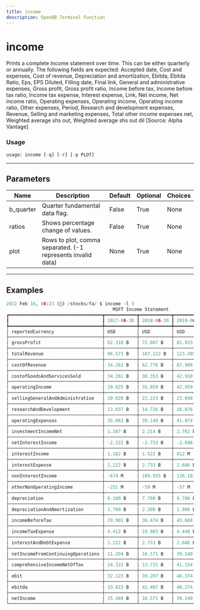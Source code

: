 ```yaml
---
title: income
description: OpenBB Terminal Function
---
```


# income

Prints a complete income statement over time. This can be either quarterly or annually. The following fields are expected: Accepted date, Cost and expenses, Cost of revenue, Depreciation and amortization, Ebitda, Ebitda Ratio, Eps, EPS Diluted, Filling date, Final link, General and administrative expenses, Gross profit, Gross profit ratio, Income before tax, Income before tax ratio, Income tax expense, Interest expense, Link, Net income, Net income ratio, Operating expenses, Operating income, Operating income ratio, Other expenses, Period, Research and development expenses, Revenue, Selling and marketing expenses, Total other income expenses net, Weighted average shs out, Weighted average shs out dil [Source: Alpha Vantage]

### Usage 
```python
usage: income [-q] [-r] [-p PLOT]
```
---
## Parameters

| Name | Description | Default | Optional | Choices |
| ---- | ----------- | ------- | -------- | ------- |
| b_quarter | Quarter fundamental data flag. | False | True | None |
| ratios | Shows percentage change of values. | False | True | None |
| plot | Rows to plot, comma separated. (-1 represents invalid data) | None | True | None |
---
## Examples

```python
2022 Feb 16, 06:23 (🦋) /stocks/fa/ $ income -l 5
                                        MSFT Income Statement
┏━━━━━━━━━━━━━━━━━━━━━━━━━━━━━━━━━━━┳━━━━━━━━━━━━┳━━━━━━━━━━━━┳━━━━━━━━━━━━┳━━━━━━━━━━━━┳━━━━━━━━━━━━┓
┃                                   ┃ 2017-06-30 ┃ 2018-06-30 ┃ 2019-06-30 ┃ 2020-06-30 ┃ 2021-06-30 ┃
┡━━━━━━━━━━━━━━━━━━━━━━━━━━━━━━━━━━━╇━━━━━━━━━━━━╇━━━━━━━━━━━━╇━━━━━━━━━━━━╇━━━━━━━━━━━━╇━━━━━━━━━━━━┩
│ reportedCurrency                  │ USD        │ USD        │ USD        │ USD        │ USD        │
├───────────────────────────────────┼────────────┼────────────┼────────────┼────────────┼────────────┤
│ grossProfit                       │ 62.310 B   │ 72.007 B   │ 82.933 B   │ 96.937 B   │ 115.856 B  │
├───────────────────────────────────┼────────────┼────────────┼────────────┼────────────┼────────────┤
│ totalRevenue                      │ 96.571 B   │ 107.222 B  │ 123.495 B  │ 140.503 B  │ 165.936 B  │
├───────────────────────────────────┼────────────┼────────────┼────────────┼────────────┼────────────┤
│ costOfRevenue                     │ 34.261 B   │ 62.776 B   │ 67.908 B   │ 73.159 B   │ 79.977 B   │
├───────────────────────────────────┼────────────┼────────────┼────────────┼────────────┼────────────┤
│ costofGoodsAndServicesSold        │ 34.261 B   │ 38.353 B   │ 42.910 B   │ 46.078 B   │ 52.232 B   │
├───────────────────────────────────┼────────────┼────────────┼────────────┼────────────┼────────────┤
│ operatingIncome                   │ 29.025 B   │ 35.058 B   │ 42.959 B   │ 52.959 B   │ 69.916 B   │
├───────────────────────────────────┼────────────┼────────────┼────────────┼────────────┼────────────┤
│ sellingGeneralAndAdministrative   │ 20.020 B   │ 22.223 B   │ 23.098 B   │ 24.709 B   │ 25.224 B   │
├───────────────────────────────────┼────────────┼────────────┼────────────┼────────────┼────────────┤
│ researchAndDevelopment            │ 13.037 B   │ 14.726 B   │ 16.876 B   │ 19.269 B   │ 20.716 B   │
├───────────────────────────────────┼────────────┼────────────┼────────────┼────────────┼────────────┤
│ operatingExpenses                 │ 35.063 B   │ 39.149 B   │ 41.874 B   │ 46.350 B   │ 48.461 B   │
├───────────────────────────────────┼────────────┼────────────┼────────────┼────────────┼────────────┤
│ investmentIncomeNet               │ 1.387 B    │ 2.214 B    │ 2.762 B    │ 2.680 B    │ 2.131 B    │
├───────────────────────────────────┼────────────┼────────────┼────────────┼────────────┼────────────┤
│ netInterestIncome                 │ -2.222 B   │ -2.733 B   │ -2.686 B   │ -2.591 B   │ -2.346 B   │
├───────────────────────────────────┼────────────┼────────────┼────────────┼────────────┼────────────┤
│ interestIncome                    │ 1.182 B    │ 1.522 B    │ 812 M      │ 2.680 B    │ 2.131 B    │
├───────────────────────────────────┼────────────┼────────────┼────────────┼────────────┼────────────┤
│ interestExpense                   │ 2.222 B    │ 2.733 B    │ 2.686 B    │ 2.591 B    │ 2.346 B    │
├───────────────────────────────────┼────────────┼────────────┼────────────┼────────────┼────────────┤
│ nonInterestIncome                 │ -674 M     │ 109.955 B  │ 126.181 B  │ 143.094 B  │ 168.282 B  │
├───────────────────────────────────┼────────────┼────────────┼────────────┼────────────┼────────────┤
│ otherNonOperatingIncome           │ -251 M     │ -59 M      │ -57 M      │ -40 M      │ 98 M       │
├───────────────────────────────────┼────────────┼────────────┼────────────┼────────────┼────────────┤
│ depreciation                      │ 6.100 B    │ 7.700 B    │ 9.700 B    │ 10.700 B   │ 9.300 B    │
├───────────────────────────────────┼────────────┼────────────┼────────────┼────────────┼────────────┤
│ depreciationAndAmortization       │ 1.700 B    │ 2.200 B    │ 1.900 B    │ 2.211 B    │ 2.521 B    │
├───────────────────────────────────┼────────────┼────────────┼────────────┼────────────┼────────────┤
│ incomeBeforeTax                   │ 29.901 B   │ 36.474 B   │ 43.688 B   │ 53.036 B   │ 71.102 B   │
├───────────────────────────────────┼────────────┼────────────┼────────────┼────────────┼────────────┤
│ incomeTaxExpense                  │ 4.412 B    │ 19.903 B   │ 4.448 B    │ 8.755 B    │ 9.831 B    │
├───────────────────────────────────┼────────────┼────────────┼────────────┼────────────┼────────────┤
│ interestAndDebtExpense            │ 2.222 B    │ 2.733 B    │ 2.686 B    │ 2.591 B    │ 2.346 B    │
├───────────────────────────────────┼────────────┼────────────┼────────────┼────────────┼────────────┤
│ netIncomeFromContinuingOperations │ 21.204 B   │ 16.571 B   │ 39.240 B   │ 44.281 B   │ 61.271 B   │
├───────────────────────────────────┼────────────┼────────────┼────────────┼────────────┼────────────┤
│ comprehensiveIncomeNetOfTax       │ 24.322 B   │ 13.715 B   │ 41.154 B   │ 47.807 B   │ 59.897 B   │
├───────────────────────────────────┼────────────┼────────────┼────────────┼────────────┼────────────┤
│ ebit                              │ 32.123 B   │ 39.207 B   │ 46.374 B   │ 55.627 B   │ 73.448 B   │
├───────────────────────────────────┼────────────┼────────────┼────────────┼────────────┼────────────┤
│ ebitda                            │ 33.823 B   │ 41.407 B   │ 48.274 B   │ 57.838 B   │ 75.969 B   │
├───────────────────────────────────┼────────────┼────────────┼────────────┼────────────┼────────────┤
│ netIncome                         │ 25.489 B   │ 16.571 B   │ 39.240 B   │ 44.281 B   │ 61.271 B   │
└───────────────────────────────────┴────────────┴────────────┴────────────┴────────────┴────────────┘
```

